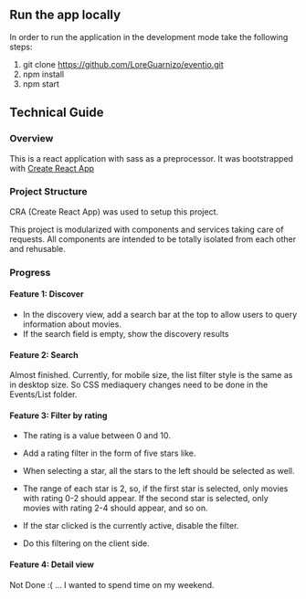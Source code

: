 ## Run the app locally

In order to run the application in the development mode take the following steps:

1. git clone https://github.com/LoreGuarnizo/eventio.git
2. npm install
3. npm start

## Technical Guide

### Overview

This is a react application with sass as a preprocessor.  It was bootstrapped with [Create React App](https://github.com/facebook/create-react-app)


### Project Structure

CRA (Create React App) was used to setup this project. 

This project is modularized with components and services taking care of requests. All components are intended to be totally isolated from each other and rehusable.

### Progress

#### Feature 1:  Discover

* In the discovery view, add a search bar at the top to allow users to query
information about movies.
* If the search field is empty, show the discovery results

#### Feature 2:  Search 

Almost finished. 
Currently, for mobile size, the list filter style is the same as in desktop size.  So CSS mediaquery changes need to be done in the Events/List folder.

#### Feature 3:  Filter by rating

* The rating is a value between 0 and 10.
* Add a rating filter in the form of five stars like.
* When selecting a star, all the stars to the left should be selected as well.

* The range of each star is 2, so, if the first star is selected, only movies
with rating 0-2 should appear. If the second star is selected, only movies
with rating 2-4 should appear, and so on.
* If the star clicked is the currently active, disable the filter.
* Do this filtering on the client side.

#### Feature 4:  Detail view
Not Done :( ... I wanted to spend time on my weekend.


